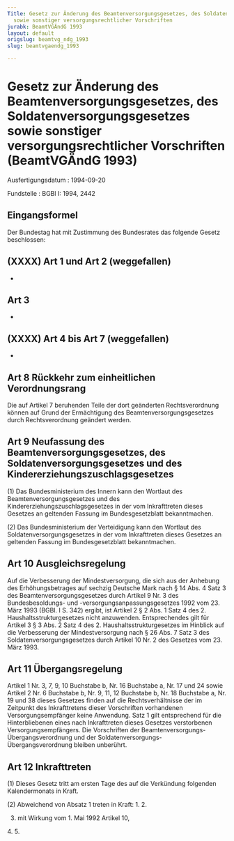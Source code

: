 ```yaml
---
Title: Gesetz zur Änderung des Beamtenversorgungsgesetzes, des Soldatenversorgungsgesetzes
  sowie sonstiger versorgungsrechtlicher Vorschriften
jurabk: BeamtVGÄndG 1993
layout: default
origslug: beamtvg_ndg_1993
slug: beamtvgaendg_1993

---
```


# Gesetz zur Änderung des Beamtenversorgungsgesetzes, des Soldatenversorgungsgesetzes sowie sonstiger versorgungsrechtlicher Vorschriften (BeamtVGÄndG 1993)

Ausfertigungsdatum
:   1994-09-20

Fundstelle
:   BGBl I: 1994, 2442



## Eingangsformel

Der Bundestag hat mit Zustimmung des Bundesrates das folgende Gesetz beschlossen:


## (XXXX) Art 1 und Art 2 (weggefallen)

-


## Art 3

-


## (XXXX) Art 4 bis Art 7 (weggefallen)

-


## Art 8 Rückkehr zum einheitlichen Verordnungsrang

Die auf Artikel 7 beruhenden Teile der dort geänderten Rechtsverordnung können auf Grund der Ermächtigung des Beamtenversorgungsgesetzes durch Rechtsverordnung geändert werden.


## Art 9 Neufassung des Beamtenversorgungsgesetzes, des Soldatenversorgungsgesetzes und des Kindererziehungszuschlagsgesetzes

(1) Das Bundesministerium des Innern kann den Wortlaut des Beamtenversorgungsgesetzes und des Kindererziehungszuschlagsgesetzes in der vom Inkrafttreten dieses Gesetzes an geltenden Fassung im Bundesgesetzblatt bekanntmachen.

(2) Das Bundesministerium der Verteidigung kann den Wortlaut des Soldatenversorgungsgesetzes in der vom Inkrafttreten dieses Gesetzes an geltenden Fassung im Bundesgesetzblatt bekanntmachen.


## Art 10 Ausgleichsregelung

Auf die Verbesserung der Mindestversorgung, die sich aus der Anhebung des Erhöhungsbetrages auf sechzig Deutsche Mark nach § 14 Abs. 4 Satz 3 des Beamtenversorgungsgesetzes durch Artikel 9 Nr. 3 des Bundesbesoldungs- und -versorgungsanpassungsgesetzes 1992 vom 23. März 1993 (BGBl. I S. 342) ergibt, ist Artikel 2 § 2 Abs. 1 Satz 4 des 2. Haushaltsstrukturgesetzes nicht anzuwenden. Entsprechendes gilt für Artikel 3 § 3 Abs. 2 Satz 4 des 2. Haushaltsstrukturgesetzes im Hinblick auf die Verbesserung der Mindestversorgung nach § 26 Abs. 7 Satz 3 des Soldatenversorgungsgesetzes durch Artikel 10 Nr. 2 des Gesetzes vom 23. März 1993.


## Art 11 Übergangsregelung

Artikel 1 Nr. 3, 7, 9, 10 Buchstabe b, Nr. 16 Buchstabe a, Nr. 17 und 24 sowie Artikel 2 Nr. 6 Buchstabe b, Nr. 9, 11, 12 Buchstabe b, Nr. 18 Buchstabe a, Nr. 19 und 38 dieses Gesetzes finden auf die Rechtsverhältnisse der im Zeitpunkt des Inkrafttretens dieser Vorschriften vorhandenen Versorgungsempfänger keine Anwendung. Satz 1 gilt entsprechend für die Hinterbliebenen eines nach Inkrafttreten dieses Gesetzes verstorbenen Versorgungsempfängers. Die Vorschriften der Beamtenversorgungs-Übergangsverordnung und der Soldatenversorgungs-Übergangsverordnung bleiben unberührt.


## Art 12 Inkrafttreten

(1) Dieses Gesetz tritt am ersten Tage des auf die Verkündung folgenden Kalendermonats in Kraft.

(2) Abweichend von Absatz 1 treten in Kraft:
1\.
2\.

3.  mit Wirkung vom 1. Mai 1992 Artikel 10,



4\.
5\.

